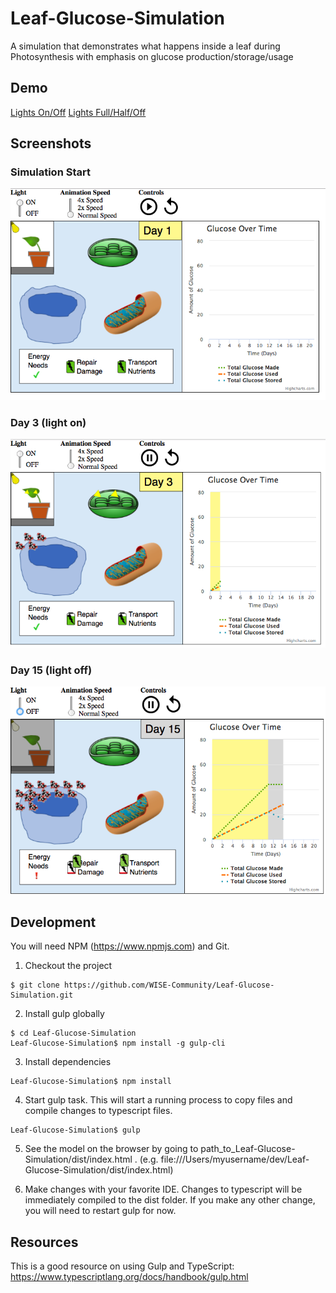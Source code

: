 # Leaf-Glucose-Simulation
A simulation that demonstrates what happens inside a leaf during Photosynthesis with emphasis on glucose production/storage/usage

## Demo

[Lights On/Off](https://wise-community.github.io/Leaf-Glucose-Simulation/dist/index.html?lightMode=2)
[Lights Full/Half/Off](https://wise-community.github.io/Leaf-Glucose-Simulation/dist/index.html?lightMode=3)

## Screenshots

### Simulation Start
![Screenshot of Simulation State State](https://github.com/WISE-Community/Leaf-Glucose-Simulation/blob/master/resources/screenshot_initial.png?raw=true)

### Day 3 (light on)
![Screenshot of Simulation State State Day 3 Light On](https://github.com/WISE-Community/Leaf-Glucose-Simulation/blob/master/resources/screenshot_day3_light_on.png?raw=true)

### Day 15 (light off)
![Screenshot of Simulation State State Day 15 Light Off](https://github.com/WISE-Community/Leaf-Glucose-Simulation/blob/master/resources/screenshot_day15_light_off.png?raw=true)

## Development

You will need NPM (https://www.npmjs.com) and Git.

1. Checkout the project
```
$ git clone https://github.com/WISE-Community/Leaf-Glucose-Simulation.git
```

2. Install gulp globally
```
$ cd Leaf-Glucose-Simulation
Leaf-Glucose-Simulation$ npm install -g gulp-cli
```

3. Install dependencies
```
Leaf-Glucose-Simulation$ npm install
```

4. Start gulp task. This will start a running process to copy files and compile changes to typescript files.
```
Leaf-Glucose-Simulation$ gulp
```

5. See the model on the browser by going to path_to_Leaf-Glucose-Simulation/dist/index.html . (e.g. file:///Users/myusername/dev/Leaf-Glucose-Simulation/dist/index.html)

6. Make changes with your favorite IDE. Changes to typescript will be immediately compiled to the dist folder. If you make any other change, you will need to restart gulp for now.

## Resources
This is a good resource on using Gulp and TypeScript: https://www.typescriptlang.org/docs/handbook/gulp.html
